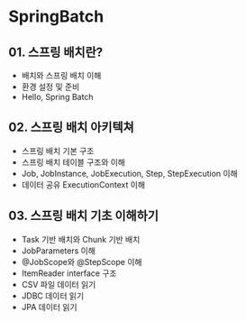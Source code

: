 # SpringBatch

## 01. 스프링 배치란?
- 배치와 스프링 배치 이해
- 환경 설정 및 준비
- Hello, Spring Batch

## 02. 스프링 배치 아키텍쳐
- 스프링 배치 기본 구조
- 스프링 배치 테이블 구조와 이해
- Job, JobInstance, JobExecution, Step, StepExecution 이해
- 데이터 공유 ExecutionContext 이해

## 03. 스프링 배치 기초 이해하기
- Task 기반 배치와 Chunk 기반 배치
- JobParameters 이해
- @JobScope와 @StepScope 이해
- ItemReader interface 구조
- CSV 파일 데이터 읽기
- JDBC 데이터 읽기
- JPA 데이터 읽기
